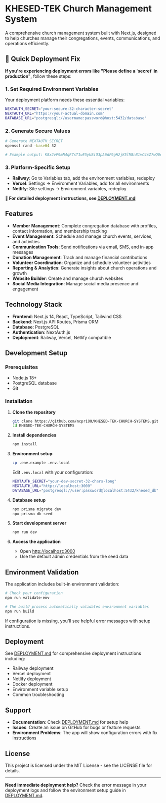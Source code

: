 # KHESED-TEK Church Management System

A comprehensive church management system built with Next.js, designed to help churches manage their congregations, events, communications, and operations efficiently.

## 🚀 Quick Deployment Fix

**If you're experiencing deployment errors like "Please define a 'secret' in production"**, follow these steps:

### 1. Set Required Environment Variables

Your deployment platform needs these essential variables:

```bash
NEXTAUTH_SECRET="your-secure-32-character-secret"
NEXTAUTH_URL="https://your-actual-domain.com"
DATABASE_URL="postgresql://username:password@host:5432/database"
```

### 2. Generate Secure Values

```bash
# Generate NEXTAUTH_SECRET
openssl rand -base64 32

# Example output: K8x2vP9mN4qR7sT1wE5yU8iO3pA6dF9gH2jK5lM8nB1vC4xZ7wQ0eR3tY6uI9oP2
```

### 3. Platform-Specific Setup

- **Railway**: Go to Variables tab, add the environment variables, redeploy
- **Vercel**: Settings → Environment Variables, add for all environments
- **Netlify**: Site settings → Environment variables, redeploy

**📖 For detailed deployment instructions, see [DEPLOYMENT.md](./DEPLOYMENT.md)**

## Features

- **Member Management**: Complete congregation database with profiles, contact information, and membership tracking
- **Event Management**: Schedule and manage church events, services, and activities
- **Communication Tools**: Send notifications via email, SMS, and in-app messages
- **Donation Management**: Track and manage financial contributions
- **Volunteer Coordination**: Organize and schedule volunteer activities
- **Reporting & Analytics**: Generate insights about church operations and growth
- **Website Builder**: Create and manage church websites
- **Social Media Integration**: Manage social media presence and engagement

## Technology Stack

- **Frontend**: Next.js 14, React, TypeScript, Tailwind CSS
- **Backend**: Next.js API Routes, Prisma ORM
- **Database**: PostgreSQL
- **Authentication**: NextAuth.js
- **Deployment**: Railway, Vercel, Netlify compatible

## Development Setup

### Prerequisites

- Node.js 18+ 
- PostgreSQL database
- Git

### Installation

1. **Clone the repository**
   ```bash
   git clone https://github.com/ncpr100/KHESED-TEK-CHURCH-SYSTEMS.git
   cd KHESED-TEK-CHURCH-SYSTEMS
   ```

2. **Install dependencies**
   ```bash
   npm install
   ```

3. **Environment setup**
   ```bash
   cp .env.example .env.local
   ```
   
   Edit `.env.local` with your configuration:
   ```bash
   NEXTAUTH_SECRET="your-dev-secret-32-chars-long"
   NEXTAUTH_URL="http://localhost:3000"
   DATABASE_URL="postgresql://user:password@localhost:5432/khesed_db"
   ```

4. **Database setup**
   ```bash
   npx prisma migrate dev
   npx prisma db seed
   ```

5. **Start development server**
   ```bash
   npm run dev
   ```

6. **Access the application**
   - Open [http://localhost:3000](http://localhost:3000)
   - Use the default admin credentials from the seed data

## Environment Validation

The application includes built-in environment validation:

```bash
# Check your configuration
npm run validate-env

# The build process automatically validates environment variables
npm run build
```

If configuration is missing, you'll see helpful error messages with setup instructions.

## Deployment

See [DEPLOYMENT.md](./DEPLOYMENT.md) for comprehensive deployment instructions including:

- Railway deployment
- Vercel deployment  
- Netlify deployment
- Docker deployment
- Environment variable setup
- Common troubleshooting

## Support

- **Documentation**: Check [DEPLOYMENT.md](./DEPLOYMENT.md) for setup help
- **Issues**: Create an issue on GitHub for bugs or feature requests
- **Environment Problems**: The app will show configuration errors with fix instructions

## License

This project is licensed under the MIT License - see the LICENSE file for details.

---

**Need immediate deployment help?** Check the error message in your deployment logs and follow the environment setup guide in [DEPLOYMENT.md](./DEPLOYMENT.md).
